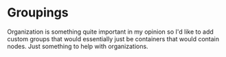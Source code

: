 # Groupings

Organization is something quite important in my opinion so I'd like to add custom groups that would essentially just be containers that would contain nodes. Just something to help with organizations.
